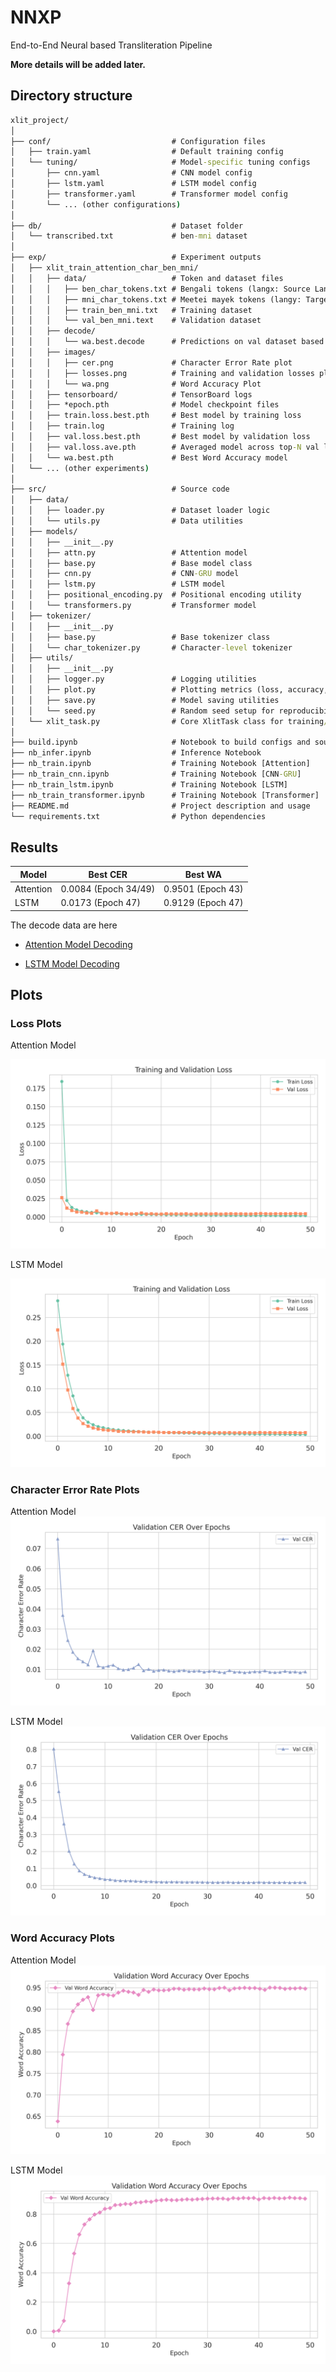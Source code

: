 # NNXP

End-to-End Neural based Transliteration Pipeline

**More details will be added later.**

## Directory structure

```cmd
xlit_project/
│
├── conf/                           # Configuration files
│   ├── train.yaml                  # Default training config
│   └── tuning/                     # Model-specific tuning configs
│       ├── cnn.yaml                # CNN model config
│       ├── lstm.yaml               # LSTM model config
│       ├── transformer.yaml        # Transformer model config
│       └── ... (other configurations)
│
├── db/                             # Dataset folder
│   └── transcribed.txt             # ben-mni dataset
│
├── exp/                            # Experiment outputs
│   ├── xlit_train_attention_char_ben_mni/
│   │   ├── data/                   # Token and dataset files
│   │   │   ├── ben_char_tokens.txt # Bengali tokens (langx: Source Language)
│   │   │   ├── mni_char_tokens.txt # Meetei mayek tokens (langy: Target Language)
│   │   │   ├── train_ben_mni.txt   # Training dataset
│   │   │   └── val_ben_mni.text    # Validation dataset
│   │   ├── decode/
│   │   │   └── wa.best.decode      # Predictions on val dataset based on Best Word Accuracy Model
│   │   ├── images/
│   │   │   ├── cer.png             # Character Error Rate plot
│   │   │   ├── losses.png          # Training and validation losses plot
│   │   │   └── wa.png              # Word Accuracy Plot
│   │   ├── tensorboard/            # TensorBoard logs
│   │   ├── *epoch.pth              # Model checkpoint files
│   │   ├── train.loss.best.pth     # Best model by training loss
│   │   ├── train.log               # Training log
│   │   ├── val.loss.best.pth       # Best model by validation loss
│   │   ├── val.loss.ave.pth        # Averaged model across top-N val losses
│   │   └── wa.best.pth             # Best Word Accuracy model
│   └── ... (other experiments)
│
├── src/                            # Source code
│   ├── data/
│   │   ├── loader.py               # Dataset loader logic
│   │   └── utils.py                # Data utilities
│   ├── models/
│   │   ├── __init__.py
│   │   ├── attn.py                 # Attention model
│   │   ├── base.py                 # Base model class
│   │   ├── cnn.py                  # CNN-GRU model
│   │   ├── lstm.py                 # LSTM model
│   │   ├── positional_encoding.py  # Positional encoding utility
│   │   └── transformers.py         # Transformer model
│   ├── tokenizer/
│   │   ├── __init__.py
│   │   ├── base.py                 # Base tokenizer class
│   │   └── char_tokenizer.py       # Character-level tokenizer
│   ├── utils/
│   │   ├── __init__.py
│   │   ├── logger.py               # Logging utilities
│   │   ├── plot.py                 # Plotting metrics (loss, accuracy, etc.)
│   │   ├── save.py                 # Model saving utilities
│   │   └── seed.py                 # Random seed setup for reproducibility
│   └── xlit_task.py                # Core XlitTask class for training/inference
│
├── build.ipynb                     # Notebook to build configs and source structure
├── nb_infer.ipynb                  # Inference Notebook
├── nb_train.ipynb                  # Training Notebook [Attention]
├── nb_train_cnn.ipynb              # Training Notebook [CNN-GRU]
├── nb_train_lstm.ipynb             # Training Notebook [LSTM]
├── nb_train_transformer.ipynb      # Training Notebook [Transformer]
├── README.md                       # Project description and usage
└── requirements.txt                # Python dependencies
```

## Results

| Model     | Best CER             | Best WA           |
| --------- | -------------------- | ----------------- |
| Attention | 0.0084 (Epoch 34/49) | 0.9501 (Epoch 43) |
| LSTM      | 0.0173 (Epoch 47)    | 0.9129 (Epoch 47) |

The decode data are here

- [Attention Model Decoding](./exp/xlit_train_attention_char_ben_mni/decode/wa.best.decode)

- [LSTM Model Decoding](./exp/xlit_train_lstm_char_ben_mni/decode/wa.best.decode)

## Plots

### Loss Plots

Attention Model

![attention loss](./exp/xlit_train_attention_char_ben_mni/images/losses.png)

LSTM Model

![lstm loss](./exp/xlit_train_lstm_char_ben_mni/images/losses.png)

### Character Error Rate Plots

Attention Model
![attention cer](./exp/xlit_train_attention_char_ben_mni/images/cer.png)

LSTM Model
![lstm cer](./exp/xlit_train_lstm_char_ben_mni/images/cer.png)

### Word Accuracy Plots

Attention Model
![attention wa](./exp/xlit_train_attention_char_ben_mni/images/wa.png)

LSTM Model
![lstm wa](./exp/xlit_train_lstm_char_ben_mni/images/wa.png)
